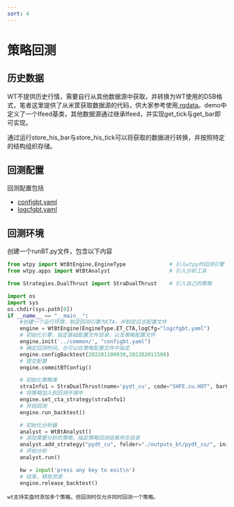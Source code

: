 ```yaml
---
sort: 4
---
```


# 策略回测

## 历史数据

WT不提供历史行情，需要自行从其他数据源中获取，并转换为WT使用的DSB格式，笔者这里提供了从米筐获取数据源的代码，供大家参考使用,[rqdata](https://github.com/wondertrader/wtpy/tree/master/demos/rqdata_demo)。demo中定义了一个Ifeed基类，其他数据源通过继承Ifeed，并实现get_tick与get_bar即可实现。

通过运行store_his_bar与store_his_tick可以将获取的数据进行转换，并按照特定的结构组织存储。

## 回测配置

回测配置包括

- [configbt.yaml](../开发手册/wtpy/2.配置文件/策略配置文件.md#configbtyaml)
- [logcfgbt.yaml](../开发手册/wtpy/2.配置文件/策略配置文件.md#logcfgbt.yaml)

## 回测环境

创建一个runBT.py文件，包含以下内容

```python
from wtpy import WtBtEngine,EngineType              # 引入wtpy的回测引擎
from wtpy.apps import WtBtAnalyst                   # 引入分析工具

from Strategies.DualThrust import StraDualThrust    # 引入自己的策略

import os
import sys
os.chdir(sys.path[0])
if __name__ == "__main__":
    #创建一个运行环境，制定回测引擎为CTA，并制定日志配置文件
    engine = WtBtEngine(EngineType.ET_CTA,logCfg="logcfgbt.yaml")    
    # 初始化引擎，指定基础配置文件目录，以及策略配置文件
    engine.init('../common/', "configbt.yaml")
    # 确定回测时间，也可以在策略配置文件中指定
    engine.configBacktest(202201100930,202202011500)
    # 提交配置
    engine.commitBTConfig()

    # 初始化策略类
    straInfo1 = StraDualThrust(name='pydt_cu', code="SHFE.cu.HOT", barCnt=50, period="m5", days=30, k1=0.1, k2=0.1, isForStk=False)
    # 将策略加入到回测环境中
    engine.set_cta_strategy(straInfo1)
    # 开启回测
    engine.run_backtest()

    # 初始化分析器
    analyst = WtBtAnalyst()
    # 添加需要分析的策略，指定策略回测结果所在目录
    analyst.add_strategy("pydt_cu", folder="./outputs_bt/pydt_cu/", init_capital=500000, rf=0.02, annual_trading_days=240)
    # 开始分析
    analyst.run()

    kw = input('press any key to exit\n')
    # 结束，释放资源
    engine.release_backtest()
```

```tip
wt支持实盘时添加多个策略，但回测时仅允许同时回测一个策略。
```